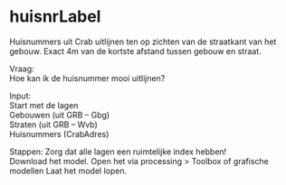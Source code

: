 # huisnrLabel
Huisnummers uit Crab uitlijnen ten op zichten van de straatkant van het gebouw.
Exact 4m van de kortste afstand tussen gebouw en straat.

Vraag:<br> Hoe kan ik de huisnummer mooi uitlijnen?

Input:<br>
Start met de lagen<br>
Gebouwen (uit GRB – Gbg)<br>
Straten (uit GRB – Wvb)<br>
Huisnummers (CrabAdres)<br>

Stappen:
Zorg dat alle lagen een ruimtelijke index hebben!<br>
Download het model.
Open het via processing > Toolbox of grafische modellen
Laat het model lopen.
